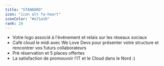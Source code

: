```yaml
---
title: "STANDARD"
icon: "icon alt fa-heart"
iconColor: "#a71a1b"
rank: 20
---
```

- Votre logo associé à l'événement et relais sur les réseaux sociaux
- Café cloud le midi avec We Love Devs pour présenter votre structure et rencontrer vos futurs collaborateurs
- Pré réservation et 5 places offertes
- La satisfaction de promouvoir l’IT et le Cloud dans le Nord :)